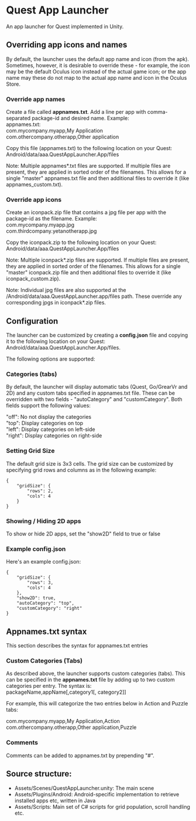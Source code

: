 # Quest App Launcher

An app launcher for Quest implemented in Unity.

## Overriding app icons and names
By default, the launcher uses the default app name and icon (from the apk). Sometimes, however, it is desirable to override these - for example, the icon may be the default Oculus icon instead of the actual game icon; or the app name may these do not map to the actual app name and icon in the Oculus Store.

### Override app names
Create a file called **appnames.txt**. Add a line per app with comma-separated package-id and desired name. Example:  
appnames.txt:  
com.mycompany.myapp,My Application  
com.othercompany.otherapp,Other application  

Copy this file (appnames.txt) to the following location on your Quest: Android/data/aaa.QuestAppLauncher.App/files

Note: Multiple appnames*.txt files are supported. If multiple files are present, they are applied in sorted order of the filenames. This allows for a single "master" appnames.txt file and then additional files to override it (like appnames_custom.txt).

### Override app icons
Create an iconpack.zip file that contains a jpg file per app with the package-id as the filename. Example:  
com.mycompany.myapp.jpg  
com.thirdcompany.yetanotherapp.jpg  

Copy the iconpack.zip to the following location on your Quest: Android/data/aaa.QuestAppLauncher.App/files

Note: Multiple iconpack*.zip files are supported. If multiple files are present, they are applied in sorted order of the filenames. This allows for a single "master" iconpack.zip file and then additional files to override it (like iconpack_custom.zip).

Note: Individual jpg files are also supported at the /Android/data/aaa.QuestAppLauncher.app/files path. These override any corresponding jpgs in iconpack*.zip files.

## Configuration
The launcher can be customized by creating a **config.json** file and copying it to the following location on your Quest: Android/data/aaa.QuestAppLauncher.App/files.  

The following options are supported:  
### Categories (tabs)
By default, the launcher will display automatic tabs (Quest, Go/GrearVr and 2D) and any custom tabs specified in appnames.txt file. These can be overridden with two fields - "autoCategory" and "customCategory". Both fields support the following values:

"off": No not display the categories  
"top": Display categories on top  
"left": Display categories on left-side  
"right": Display categories on right-side  

### Setting Grid Size
The default grid size is 3x3 cells. The grid size can be customized by specifying grid rows and columns as in the following example:

```
{
	"gridSize": {
		"rows": 2,
		"cols": 4
	}
}
```

### Showing / Hiding 2D apps
To show or hide 2D apps, set the "show2D" field to true or false

### Example config.json
Here's an example config.json:

```
{
    "gridSize": {
        "rows": 3,
        "cols": 4
    },
    "show2D": true,
    "autoCategory": "top",
    "customCategory": "right"
}
```

## Appnames.txt syntax
This section describes the syntax for appnames.txt entries

### Custom Categories (Tabs)
As described above, the launcher supports custom categories (tabs). This can be specified in the **appnames.txt** file by adding up to two custom categories per entry. The syntax is:  
packageName,appName[,category1[, category2]]

For example, this will categorize the two entries below in Action and Puzzle tabs:

com.mycompany.myapp,My Application,Action  
com.othercompany.otherapp,Other application,Puzzle  

### Comments
Comments can be added to appnames.txt by prepending "#".

## Source structure:
- Assets/Scenes/QuestAppLauncher.unity: The main scene
- Assets/Plugins/Android: Android-specific implementation to retrieve installed apps etc, written in Java
- Assets/Scripts: Main set of C# scripts for grid population, scroll handling etc.
